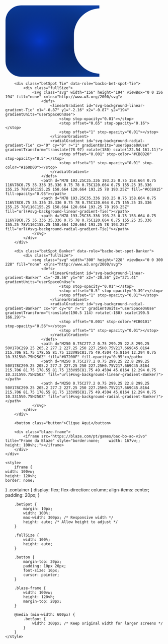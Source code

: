 <body>
    <div class="container">
        <div class="betSpot Player" data-role="bacbo-bet-spot-Player">
            <div class="fullSize">
                <svg class="svg" width="300" height="228" viewBox="0 0 300 228" fill="none" xmlns="http://www.w3.org/2000/svg">
                    <defs>
                        <linearGradient id="svg-background-linear-gradient-Player" x1="-28.56" y1="0" x2="-28.56" y2="271.41" gradientUnits="userSpaceOnUse">
                            <stop stop-opacity="0.01"></stop>
                            <stop offset="0.5" stop-opacity="0.39"></stop>
                            <stop offset="1" stop-opacity="0.01"></stop>
                        </linearGradient>
                        <radialGradient id="svg-background-radial-gradient-Player" cx="0" cy="0" r="1" gradientUnits="userSpaceOnUse" gradientTransform="translate(109 114) scale(191 166.1)">
                            <stop offset="0.001" stop-color="#0540FF" stop-opacity="0.6"></stop>
                            <stop offset="1" stop-opacity="0.01"></stop>
                        </radialGradient>
                    </defs>
                    <path d="M0.75 50C0.75 22.8 22.8 0.75 50 0.75H299.25V10.3315C254.184 12.294 218.25 49.4505 218.25 95V133C218.25 178.55 254.184 215.706 299.25 217.669V227.25H50C22.8 227.25 0.75 205.2 0.75 178V50Z" fill="#0038A5" fill-opacity="0.95"></path>
                    <path d="M0.75 50C0.75 22.8 22.8 0.75 50 0.75H299.25V10.3315C254.184 12.294 218.25 49.4505 218.25 95V133C218.25 178.55 254.184 215.706 299.25 217.669V227.25H50C22.8 227.25 0.75 205.2 0.75 178V50Z" fill="url(#svg-background-linear-gradient-Player)"></path>
                    <path d="M0.75 50C0.75 22.8 22.8 0.75 50 0.75H299.25V10.3315C254.184 12.294 218.25 49.4505 218.25 95V133C218.25 178.55 254.184 215.706 299.25 217.669V227.25H50C22.8 227.25 0.75 205.2 0.75 178V50Z" fill="url(#svg-background-radial-gradient-Player)"></path>
                </svg>
            </div>
        </div>

        <div class="betSpot Tie" data-role="bacbo-bet-spot-Tie">
            <div class="fullSize">
                <svg class="svg" width="156" height="194" viewBox="0 0 156 194" fill="none" xmlns="http://www.w3.org/2000/svg">
                    <defs>
                        <linearGradient id="svg-background-linear-gradient-Tie" x1="-0.87" y1="-2.16" x2="-0.87" y2="194" gradientUnits="userSpaceOnUse">
                            <stop stop-opacity="0.01"></stop>
                            <stop offset="0.65" stop-opacity="0.16"></stop>
                            <stop offset="1" stop-opacity="0.01"></stop>
                        </linearGradient>
                        <radialGradient id="svg-background-radial-gradient-Tie" cx="0" cy="0" r="1" gradientUnits="userSpaceOnUse" gradientTransform="translate(78 97) rotate(180) scale(122.54 161.11)">
                            <stop offset="0.001" stop-color="#CB8D20" stop-opacity="0.5"></stop>
                            <stop offset="1" stop-opacity="0.01" stop-color="#160D00"></stop>
                        </radialGradient>
                    </defs>
                    <path d="M78 193.25C35.336 193.25 0.75 158.664 0.75 116V78C0.75 35.336 35.336 0.75 78 0.75C120.664 0.75 155.25 35.336 155.25 78V116C155.25 158.664 120.664 193.25 78 193.25Z" fill="#CC8915" fill-opacity="0.95"></path>
                    <path d="M78 193.25C35.336 193.25 0.75 158.664 0.75 116V78C0.75 35.336 35.336 0.75 78 0.75C120.664 0.75 155.25 35.336 155.25 78V116C155.25 158.664 120.664 193.25 78 193.25Z" fill="url(#svg-background-linear-gradient-Tie)"></path>
                    <path d="M78 193.25C35.336 193.25 0.75 158.664 0.75 116V78C0.75 35.336 35.336 0.75 78 0.75C120.664 0.75 155.25 35.336 155.25 78V116C155.25 158.664 120.664 193.25 78 193.25Z" fill="url(#svg-background-radial-gradient-Tie)"></path>
                </svg>
            </div>
        </div>

        <div class="betSpot Banker" data-role="bacbo-bet-spot-Banker">
            <div class="fullSize">
                <svg class="svg" width="300" height="228" viewBox="0 0 300 228" fill="none" xmlns="http://www.w3.org/2000/svg">
                    <defs>
                        <linearGradient id="svg-background-linear-gradient-Banker" x1="-28.56" y1="0" x2="-28.56" y2="271.41" gradientUnits="userSpaceOnUse">
                            <stop stop-opacity="0.01"></stop>
                            <stop offset="0.5" stop-opacity="0.39"></stop>
                            <stop offset="1" stop-opacity="0.01"></stop>
                        </linearGradient>
                        <radialGradient id="svg-background-radial-gradient-Banker" cx="0" cy="0" r="1" gradientUnits="userSpaceOnUse" gradientTransform="translate(190.5 114) rotate(-180) scale(190.5 166.29)">
                            <stop offset="0.001" stop-color="#CB0101" stop-opacity="0.56"></stop>
                            <stop offset="1" stop-opacity="0.01"></stop>
                        </radialGradient>
                    </defs>
                    <path d="M250 0.75C277.2 0.75 299.25 22.8 299.25 50V178C299.25 205.2 277.2 227.25 250 227.25H0.75V217.669C45.8164 215.706 81.75 178.55 81.75 133V95C81.75 49.4504 45.8164 12.294 0.75 10.3315V0.75H250Z" fill="#87200F" fill-opacity="0.95"></path>
                    <path d="M250 0.75C277.2 0.75 299.25 22.8 299.25 50V178C299.25 205.2 277.2 227.25 250 227.25H0.75V217.669C45.8164 215.706 81.75 178.55 81.75 133V95C81.75 49.4504 45.8164 12.294 0.75 10.3315V0.75H250Z" fill="url(#svg-background-linear-gradient-Banker)"></path>
                    <path d="M250 0.75C277.2 0.75 299.25 22.8 299.25 50V178C299.25 205.2 277.2 227.25 250 227.25H0.75V217.669C45.8164 215.706 81.75 178.55 81.75 133V95C81.75 49.4504 45.8164 12.294 0.75 10.3315V0.75H250Z" fill="url(#svg-background-radial-gradient-Banker)"></path>
                </svg>
            </div>
        </div>
        
        <button class="button">Clique Aqui</button>
        
        <div class="blaze-frame">
            <iframe src="https://blaze.com/pt/games/bac-bo-ao-vivo" title="Frame da Blaze" style="border:none;    width: 167vw;;    height: 100vh;;"></iframe>
        </div>
    </div>

    <style>
        iframe {
    width: 100vw;
    height: 120vh;
    border: none;
}
        .container {
            display: flex;
            flex-direction: column;
            align-items: center;
            padding: 20px;
        }

        .betSpot {
            margin: 10px;
            width: 100%;
            max-width: 300px; /* Responsive width */
            height: auto; /* Allow height to adjust */
        }

        .fullSize {
            width: 100%;
            height: auto;
        }

        .button {
            margin-top: 20px;
            padding: 10px 20px;
            font-size: 16px;
            cursor: pointer;
        }

        .blaze-frame {
            width: 100vw;
            height: 120vh;
            margin-top: 20px;
        }

        @media (min-width: 600px) {
            .betSpot {
                width: 300px; /* Keep original width for larger screens */
            }
        }
    </style>
</body>
